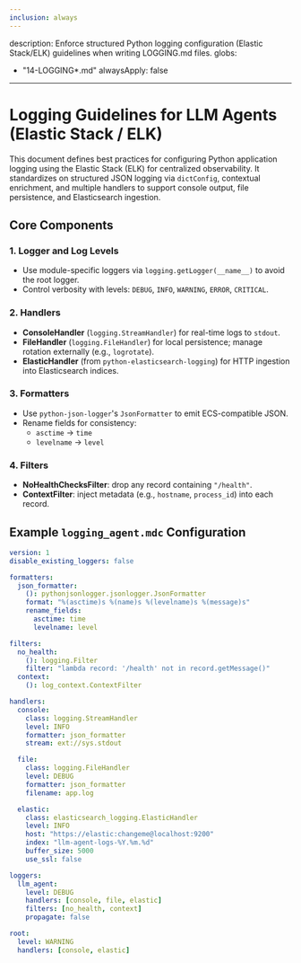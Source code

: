```yaml
---
inclusion: always
---
```

description: Enforce structured Python logging configuration (Elastic Stack/ELK) guidelines when writing LOGGING.md files.
globs:

* "14-LOGGING*.md"
alwaysApply: false
---

# Logging Guidelines for LLM Agents (Elastic Stack / ELK)

This document defines best practices for configuring Python application logging using the Elastic Stack (ELK) for centralized observability. It standardizes on structured JSON logging via `dictConfig`, contextual enrichment, and multiple handlers to support console output, file persistence, and Elasticsearch ingestion.

## Core Components

### 1. Logger and Log Levels
- Use module-specific loggers via `logging.getLogger(__name__)` to avoid the root logger.  
- Control verbosity with levels: `DEBUG`, `INFO`, `WARNING`, `ERROR`, `CRITICAL`.

### 2. Handlers
- **ConsoleHandler** (`logging.StreamHandler`) for real-time logs to `stdout`.  
- **FileHandler** (`logging.FileHandler`) for local persistence; manage rotation externally (e.g., `logrotate`).  
- **ElasticHandler** (from `python-elasticsearch-logging`) for HTTP ingestion into Elasticsearch indices.

### 3. Formatters
- Use `python-json-logger`'s `JsonFormatter` to emit ECS-compatible JSON.  
- Rename fields for consistency:
  - `asctime` → `time`
  - `levelname` → `level`

### 4. Filters
- **NoHealthChecksFilter**: drop any record containing `"/health"`.  
- **ContextFilter**: inject metadata (e.g., `hostname`, `process_id`) into each record.

## Example `logging_agent.mdc` Configuration

```yaml
version: 1
disable_existing_loggers: false

formatters:
  json_formatter:
    (): pythonjsonlogger.jsonlogger.JsonFormatter
    format: "%(asctime)s %(name)s %(levelname)s %(message)s"
    rename_fields:
      asctime: time
      levelname: level

filters:
  no_health:
    (): logging.Filter
    filter: "lambda record: '/health' not in record.getMessage()"
  context:
    (): log_context.ContextFilter

handlers:
  console:
    class: logging.StreamHandler
    level: INFO
    formatter: json_formatter
    stream: ext://sys.stdout

  file:
    class: logging.FileHandler
    level: DEBUG
    formatter: json_formatter
    filename: app.log

  elastic:
    class: elasticsearch_logging.ElasticHandler
    level: INFO
    host: "https://elastic:changeme@localhost:9200"
    index: "llm-agent-logs-%Y.%m.%d"
    buffer_size: 5000
    use_ssl: false

loggers:
  llm_agent:
    level: DEBUG
    handlers: [console, file, elastic]
    filters: [no_health, context]
    propagate: false

root:
  level: WARNING
  handlers: [console, elastic]
